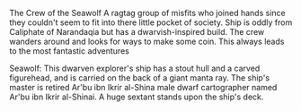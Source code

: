 The Crew of the Seawolf
A ragtag group of misfits who joined hands since they couldn't seem to fit into there little pocket of society. Ship is oddly from Caliphate of Narandaqia but has a dwarvish-inspired build. The crew wanders around and looks for ways to make some coin. This always leads to the most fantastic adventures

Seawolf: This dwarven explorer's ship has a stout hull and a carved figurehead, and is carried on the back of a giant manta ray. The ship's master is retired Ar'bu ibn Ikrir al-Shina male dwarf cartographer named Ar'bu ibn Ikrir al-Shinai. A huge sextant stands upon the ship's deck.